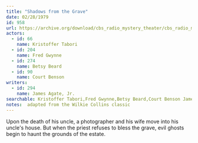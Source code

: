 ```yaml
---
title: "Shadows from the Grave"
date: 02/28/1979
id: 958
url: https://archive.org/download/cbs_radio_mystery_theater/cbs_radio_mystery_theater-0951-1000.zip/cbs_radio_mystery_theater-0951-1000%2Fcbsrmt_0958_shadows_from_the_grave.mp3
actors:  
  - id: 66
    name: Kristoffer Tabori  
  - id: 204
    name: Fred Gwynne  
  - id: 274
    name: Betsy Beard  
  - id: 90
    name: Court Benson
writers:  
  - id: 294
    name: James Agate, Jr.
searchable: Kristoffer Tabori,Fred Gwynne,Betsy Beard,Court Benson James Agate, Jr.
notes:  adapted from the Wilkie Collins classic
---
```

Upon the death of his uncle, a photographer and his wife move into his uncle's house. But when the priest refuses to bless the grave, evil ghosts begin to haunt the grounds of the estate.